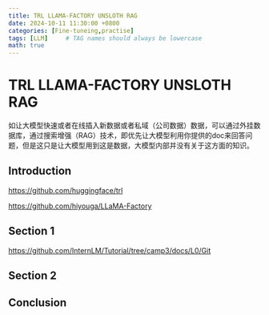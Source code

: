 ```yaml
---
title: TRL LLAMA-FACTORY UNSLOTH RAG
date: 2024-10-11 11:30:00 +0800
categories: [Fine-tuneing,practise]
tags: [LLM]     # TAG names should always be lowercase
math: true
---
```


# TRL LLAMA-FACTORY UNSLOTH RAG
如让大模型快速或者在线插入新数据或者私域（公司数据）数据，可以通过外挂数据库，通过搜索增强（RAG）技术，即优先让大模型利用你提供的doc来回答问题，但是这只是让大模型用到这是数据，大模型内部并没有关于这方面的知识。


## Introduction

https://github.com/huggingface/trl



https://github.com/hiyouga/LLaMA-Factory
## Section 1
https://github.com/InternLM/Tutorial/tree/camp3/docs/L0/Git


## Section 2



## Conclusion


